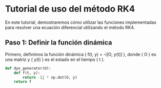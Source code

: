 # Tutorial de uso del método RK4

En este tutorial, demostraremos cómo utilizar las funciones implementadas para resolver una ecuación diferencial utilizando el método RK4.

## Paso 1: Definir la función dinámica

Primero, definimos la función dinámica \( f(t, y) = -i[O, y(t)] \), donde \( O \) es una matriz y \( y(t) \) es el estado en el tiempo \( t \).

```python
def dyn_generator(O):
    def f(t, y):
        return -1j * np.dot(O, y)
    return f

